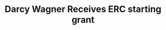 ---
title: "Darcy Wagner Receives ERC starting grant"
source: "LU Med News 2018"
img:
author: 
link: https://www.wcmm.lu.se/darcy-wagner-receives-erc-starting-grant
---